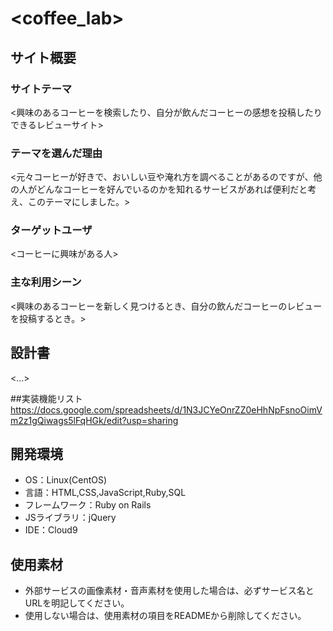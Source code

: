 # <coffee_lab>

## サイト概要
### サイトテーマ
<興味のあるコーヒーを検索したり、自分が飲んだコーヒーの感想を投稿したりできるレビューサイト>

### テーマを選んだ理由
<元々コーヒーが好きで、おいしい豆や淹れ方を調べることがあるのですが、他の人がどんなコーヒーを好んでいるのかを知れるサービスがあれば便利だと考え、このテーマにしました。>

### ターゲットユーザ
<コーヒーに興味がある人>

### 主な利用シーン
<興味のあるコーヒーを新しく見つけるとき、自分の飲んだコーヒーのレビューを投稿するとき。>

## 設計書
<...>

##実装機能リスト
<https://docs.google.com/spreadsheets/d/1N3JCYeOnrZZ0eHhNpFsnoOimVm2z1gQiwags5lFqHGk/edit?usp=sharing>

## 開発環境
- OS：Linux(CentOS)
- 言語：HTML,CSS,JavaScript,Ruby,SQL
- フレームワーク：Ruby on Rails
- JSライブラリ：jQuery
- IDE：Cloud9

## 使用素材
- 外部サービスの画像素材・音声素材を使用した場合は、必ずサービス名とURLを明記してください。
- 使用しない場合は、使用素材の項目をREADMEから削除してください。